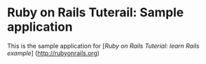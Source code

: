 # Ruby on Rails Tuterail: Sample application 
This is the sample application for [*Ruby on Rails Tuterial: learn Rails example*] (http://rubyonrails.org)